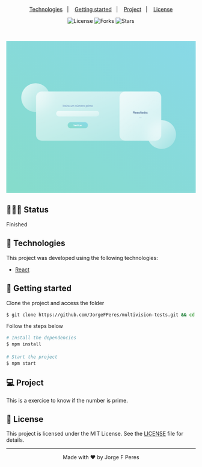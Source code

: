 <p align="center">
  <a href="#-technologies">Technologies</a>&nbsp;&nbsp;&nbsp;|&nbsp;&nbsp;&nbsp;
  <a href="#-layout">Getting started</a>&nbsp;&nbsp;&nbsp;|&nbsp;&nbsp;&nbsp;
  <a href="#-project">Project</a>&nbsp;&nbsp;&nbsp;|&nbsp;&nbsp;&nbsp;
  <a href="#-license">License</a>
</p>

<p align="center">
  <img  src="https://img.shields.io/static/v1?label=license&message=MIT&color=00ddff&labelColor=121214" alt="License">
  
  <img src="https://img.shields.io/github/forks/JorgeFPeres/multivision-tests?label=forks&message=MIT&color=00ddff&labelColor=121214" alt="Forks">

  <img src="https://img.shields.io/github/stars/JorgeFPeres/multivision-tests?label=stars&message=MIT&color=00ddff&labelColor=121214" alt="Stars">
</p>

<br>

<p align="center">
  <img alt="example" src="public/image.png">
</p>

## 👨🏻‍💻 Status

Finished

## 🧪 Technologies

This project was developed using the following technologies:

- [React](https://reactjs.org)

## 🚀 Getting started

Clone the project and access the folder

```bash
$ git clone https://github.com/JorgeFPeres/multivision-tests.git && cd multivision-tests
```

Follow the steps below

```bash
# Install the dependencies
$ npm install

# Start the project
$ npm start
```

## 💻 Project

This is a exercice to know if the number is prime.


## 📝 License

This project is licensed under the MIT License. See the [LICENSE](LICENSE.md) file for details.

---

<p align="center">Made with ❤️ by Jorge F Peres</p>
